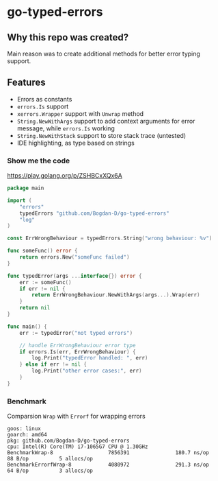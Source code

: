 # go-typed-errors

## Why this repo was created?
Main reason was to create additional methods for better error typing support.

## Features
- Errors as constants
- `errors.Is` support
- `xerrors.Wrapper` support with `Unwrap` method
- `String.NewWithArgs` support to add context arguments for error message, while `errors.Is` working
- `String.NewWithStack` support to store stack trace (untested)
- IDE highlighting, as type based on strings

### Show me the code

https://play.golang.org/p/ZSHBCxXQx6A

```go
package main

import (
	"errors"
	typedErrors "github.com/Bogdan-D/go-typed-errors"
	"log"
)

const ErrWrongBehaviour = typedErrors.String("wrong behaviour: %v")

func someFunc() error {
	return errors.New("someFunc failed")
}

func typedError(args ...interface{}) error {
	err := someFunc()
	if err != nil {
		return ErrWrongBehaviour.NewWithArgs(args...).Wrap(err)
	}
	return nil
}

func main() {
	err := typedError("not typed errors")

	// handle ErrWrongBehaviour error type
	if errors.Is(err, ErrWrongBehaviour) {
		log.Print("typedError handled: ", err)
	} else if err != nil {
		log.Print("other error cases:", err)
	}
}

```

### Benchmark
Comparsion `Wrap` with `Errorf` for wrapping errors

```
goos: linux
goarch: amd64
pkg: github.com/Bogdan-D/go-typed-errors
cpu: Intel(R) Core(TM) i7-1065G7 CPU @ 1.30GHz
BenchmarkWrap-8                  7856391               180.7 ns/op            88 B/op          5 allocs/op
BenchmarkErrorfWrap-8            4080972               291.3 ns/op            64 B/op          3 allocs/op
```

